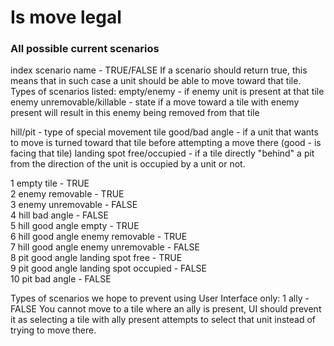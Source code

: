 # Is move legal

### All possible current scenarios

index  scenario name - TRUE/FALSE
If a scenario should return true, this means that in such case a unit should be able to move toward that tile.
Types of scenarios listed:
empty/enemy - if enemy unit is present at that tile
enemy unremovable/killable - state if a move toward a tile with enemy present will result in this enemy being removed from that tile

hill/pit - type of special movement tile
good/bad angle - if a unit that wants to move is turned toward that tile before attempting a move there (good - is facing that tile)
landing spot free/occupied - if a tile directly "behind" a pit from the direction of the unit is occupied by a unit or not.

1 empty tile - TRUE  
2 enemy removable - TRUE  
3 enemy unremovable - FALSE  
4 hill bad angle - FALSE  
5 hill good angle empty - TRUE  
6 hill good angle enemy removable - TRUE  
7 hill good angle enemy unremovable - FALSE  
8 pit good angle landing spot free - TRUE  
9 pit good angle landing spot occupied - FALSE  
10 pit bad angle - FALSE

 Types of scenarios we hope to prevent using User Interface only:
 1 ally - FALSE
 You cannot move to a tile where an ally is present, UI should prevent it as selecting a tile with ally present attempts to select that unit instead of trying to move there.
 
